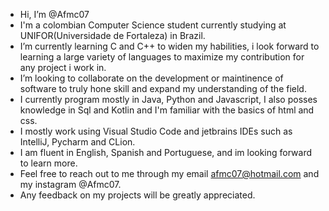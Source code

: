 - Hi, I’m @Afmc07 
- I'm a colombian Computer Science student currently studying at UNIFOR(Universidade de Fortaleza) in Brazil.
- I’m currently learning C and C++ to widen my habilities, i look forward to learning a large variety of languages to maximize my contribution for any project i work in.
- I’m looking to collaborate on the development or maintinence of software to truly hone skill and expand my understanding of the field.
- I currently program mostly in Java, Python and Javascript, I also posses knowledge in Sql and Kotlin and I'm familiar with the basics of html and css.
- I mostly work using Visual Studio Code and jetbrains IDEs such as IntelliJ, Pycharm and CLion.
- I am fluent in English, Spanish and Portuguese, and im looking forward to learn more.
- Feel free to reach out to me through my email afmc07@hotmail.com and my instagram @Afmc07.
- Any feedback on my projects will be greatly appreciated.
